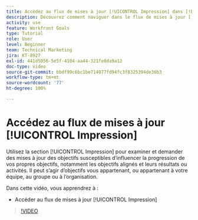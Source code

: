 ```yaml
---
title: Accédez au flux de mises à jour [!UICONTROL Impression] dans [!DNL Goals]
description: Découvrez comment naviguer dans le flux de mises à jour [!UICONTROL Impression] dans [!DNL Goals].
activity: use
feature: Workfront Goals
type: Tutorial
role: User
level: Beginner
team: Technical Marketing
jira: KT-8927
exl-id: 441d5056-5e5f-4104-aa44-321fe0da9a12
doc-type: video
source-git-commit: bbdf99c6bc1be714077fd94fc3f8325394de36b3
workflow-type: tm+mt
source-wordcount: '77'
ht-degree: 100%

---
```


# Accédez au flux de mises à jour [!UICONTROL Impression]

Utilisez la section [!UICONTROL Impression] pour examiner et demander des mises à jour des objectifs susceptibles d’influencer la progression de vos propres objectifs, notamment les objectifs alignés et leurs résultats ou activités. Il peut s’agir d’objectifs vous appartenant, ou appartenant à votre équipe, au groupe ou à l’organisation.

Dans cette vidéo, vous apprendrez à :

* Accéder au flux de mises à jour [!UICONTROL Impression]

>[!VIDEO](https://video.tv.adobe.com/v/335199/?quality=12&learn=on&enablevpops=1)
